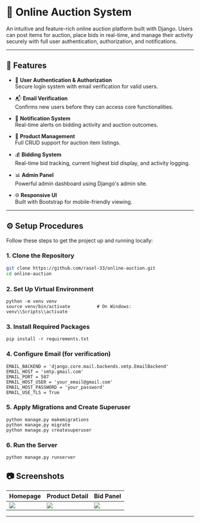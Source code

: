 # 🛒 Online Auction System

An intuitive and feature-rich online auction platform built with Django. Users can post items for auction, place bids in real-time, and manage their activity securely with full user authentication, authorization, and notifications.

---

## 🚀 Features

- 🔐 **User Authentication & Authorization**  
  Secure login system with email verification for valid users.

- 📬 **Email Verification**  
  Confirms new users before they can access core functionalities.

- 💬 **Notification System**  
  Real-time alerts on bidding activity and auction outcomes.

- 🧾 **Product Management**  
  Full CRUD support for auction item listings.

- 💰 **Bidding System**  
  Real-time bid tracking, current highest bid display, and activity logging.

- 📊 **Admin Panel**  
  Powerful admin dashboard using Django's admin site.

- 🌐 **Responsive UI**  
  Built with Bootstrap for mobile-friendly viewing.

---

## ⚙️ Setup Procedures

Follow these steps to get the project up and running locally:

### 1. Clone the Repository
```bash
git clone https://github.com/rasel-33/online-auction.git
cd online-auction
```
### 2. Set Up Virtual Environment
```
python -m venv venv
source venv/bin/activate          # On Windows: venv\\Scripts\\activate
```

### 3. Install Required Packages
```
pip install -r requirements.txt

```

### 4. Configure Email (for verification)
```
EMAIL_BACKEND = 'django.core.mail.backends.smtp.EmailBackend'
EMAIL_HOST = 'smtp.gmail.com'
EMAIL_PORT = 587
EMAIL_HOST_USER = 'your_email@gmail.com'
EMAIL_HOST_PASSWORD = 'your_password'
EMAIL_USE_TLS = True
```

### 5. Apply Migrations and Create Superuser
```
python manage.py makemigrations
python manage.py migrate
python manage.py createsuperuser

```
### 6. Run the Server
```
python manage.py runserver

```
## 📷 Screenshots

| Homepage | Product Detail | Bid Panel |
|----------|----------------|-----------|
| ![](screenshots/home.png) | ![](screenshots/product.png) | ![](screenshots/bid.png) |

---
